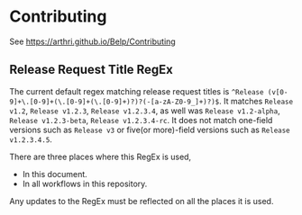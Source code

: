 # Contributing
See https://arthri.github.io/Belp/Contributing

## Release Request Title RegEx
The current default regex matching release request titles is `^Release (v[0-9]+\.[0-9]+(\.[0-9]+(\.[0-9]+)?)?(-[a-zA-Z0-9_]+)?)$`. It matches `Release v1.2`, `Release v1.2.3`, `Release v1.2.3.4`, as well was `Release v1.2-alpha`, `Release v1.2.3-beta`, `Release v1.2.3.4-rc`. It does not match one-field versions such as `Release v3` or five(or more)-field versions such as `Release v1.2.3.4.5`.

There are three places where this RegEx is used,
- In this document.
- In all workflows in this repository.

Any updates to the RegEx must be reflected on all the places it is used.
